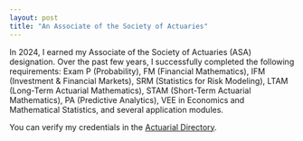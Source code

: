 ```yaml
---
layout: post
title: "An Associate of the Society of Actuaries"
---
```


In 2024, I earned my Associate of the Society of Actuaries (ASA) designation. Over the past few years, I successfully completed the following requirements: Exam P (Probability), FM (Financial Mathematics), IFM (Investment & Financial Markets), SRM (Statistics for Risk Modeling), LTAM (Long-Term Actuarial Mathematics), STAM (Short-Term Actuarial Mathematics), PA (Predictive Analytics), VEE in Economics and Mathematical Statistics, and several application modules.

You can verify my credentials in the <a href="https://www.actuarialdirectory.org/?searchType=11&discloseId=Z2eKi4b1E9ihwNUNr1n3FA%3D%3D" target="_blank">Actuarial Directory</a>.

